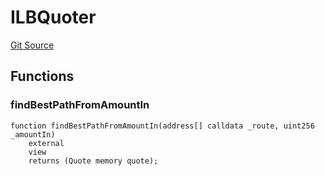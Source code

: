 # ILBQuoter
[Git Source](https://github.com/Stake-for-Ukraine/sfu-savax/blob/1e5f9b7d7b2ef6672dfad852e7feb508635caac7/src/interfaces/ILBQuoter.sol)


## Functions
### findBestPathFromAmountIn


```solidity
function findBestPathFromAmountIn(address[] calldata _route, uint256 _amountIn)
    external
    view
    returns (Quote memory quote);
```

